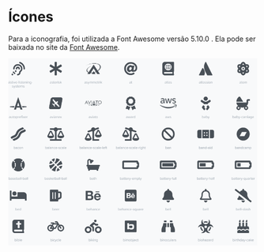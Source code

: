 # Ícones

Para a iconografia, foi utilizada a Font Awesome versão  5.10.0 . Ela pode ser baixada no site da [Font Awesome](https://fontawesome.com/).

![Icones](../assets/images/estilos/icones/icones.png)